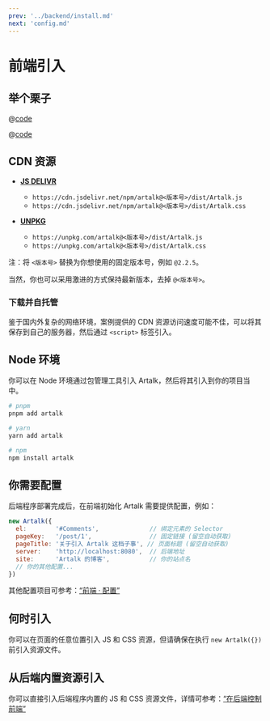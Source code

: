 ```yaml
---
prev: '../backend/install.md'
next: 'config.md'
---
```


# 前端引入

## 举个栗子

<CodeGroup>
  <CodeGroupItem title="CDN" active>

@[code](../../code/quick-start/cdn.html)

  </CodeGroupItem>

  <CodeGroupItem title="Node">
  
@[code](../../code/quick-start/node.ts)

  </CodeGroupItem>
</CodeGroup>

## CDN 资源

- [**JS DELIVR**](https://www.jsdelivr.com/)
  - `https://cdn.jsdelivr.net/npm/artalk@<版本号>/dist/Artalk.js`
  - `https://cdn.jsdelivr.net/npm/artalk@<版本号>/dist/Artalk.css`

- [**UNPKG**](https://unpkg.com/)
  - `https://unpkg.com/artalk@<版本号>/dist/Artalk.js`
  - `https://unpkg.com/artalk@<版本号>/dist/Artalk.css`

注：将 `<版本号>` 替换为你想使用的固定版本号，例如 `@2.2.5`。

当然，你也可以采用激进的方式保持最新版本，去掉 `@<版本号>`。

### 下载并自托管

鉴于国内外复杂的网络环境，案例提供的 CDN 资源访问速度可能不佳，可以将其保存到自己的服务器，然后通过 `<script>` 标签引入。

## Node 环境

你可以在 Node 环境通过包管理工具引入 Artalk，然后将其引入到你的项目当中。

```bash
# pnpm
pnpm add artalk

# yarn
yarn add artalk

# npm
npm install artalk
```

## 你需要配置

后端程序部署完成后，在前端初始化 Artalk 需要提供配置，例如：

```js
new Artalk({
  el:        '#Comments',              // 绑定元素的 Selector
  pageKey:   '/post/1',                // 固定链接 (留空自动获取)
  pageTitle: '关于引入 Artalk 这档子事', // 页面标题 (留空自动获取)
  server:    'http://localhost:8080',  // 后端地址
  site:      'Artalk 的博客',           // 你的站点名
  // 你的其他配置...
})
```

其他配置项目可参考：[“前端 · 配置”](./config.md)

## 何时引入

你可以在页面的任意位置引入 JS 和 CSS 资源，但请确保在执行 `new Artalk({})` 前引入资源文件。

## 从后端内置资源引入

你可以直接引入后端程序内置的 JS 和 CSS 资源文件，详情可参考：[“在后端控制前端”](/guide/backend/fe-control)
